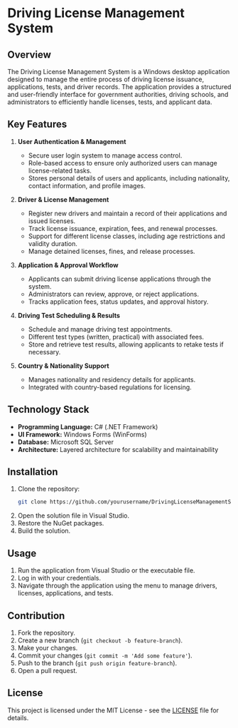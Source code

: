 # Driving License Management System

## Overview

The Driving License Management System is a Windows desktop application designed to manage the entire process of driving license issuance, applications, tests, and driver records. The application provides a structured and user-friendly interface for government authorities, driving schools, and administrators to efficiently handle licenses, tests, and applicant data.

## Key Features

1. **User Authentication & Management**
    * Secure user login system to manage access control.
    * Role-based access to ensure only authorized users can manage license-related tasks.
    * Stores personal details of users and applicants, including nationality, contact information, and profile images.

2. **Driver & License Management**
    * Register new drivers and maintain a record of their applications and issued licenses.
    * Track license issuance, expiration, fees, and renewal processes.
    * Support for different license classes, including age restrictions and validity duration.
    * Manage detained licenses, fines, and release processes.

3. **Application & Approval Workflow**
    * Applicants can submit driving license applications through the system.
    * Administrators can review, approve, or reject applications.
    * Tracks application fees, status updates, and approval history.

4. **Driving Test Scheduling & Results**
    * Schedule and manage driving test appointments.
    * Different test types (written, practical) with associated fees.
    * Store and retrieve test results, allowing applicants to retake tests if necessary.

5. **Country & Nationality Support**
    * Manages nationality and residency details for applicants.
    * Integrated with country-based regulations for licensing.

## Technology Stack

*   **Programming Language:** C# (.NET Framework)
*   **UI Framework:** Windows Forms (WinForms)  
*   **Database:** Microsoft SQL Server
*   **Architecture:** Layered architecture for scalability and maintainability
                                                                                                
## Installation

1. Clone the repository:
    ```sh
    git clone https://github.com/yourusername/DrivingLicenseManagementSystem.git
    ```
2. Open the solution file in Visual Studio.
3. Restore the NuGet packages.
4. Build the solution.

## Usage

1. Run the application from Visual Studio or the executable file.
2. Log in with your credentials.
3. Navigate through the application using the menu to manage drivers, licenses, applications, and tests.

## Contribution

1. Fork the repository.
2. Create a new branch (`git checkout -b feature-branch`).
3. Make your changes.
4. Commit your changes (`git commit -m 'Add some feature'`).
5. Push to the branch (`git push origin feature-branch`).
6. Open a pull request.

## License

This project is licensed under the MIT License - see the [LICENSE](LICENSE) file for details.
